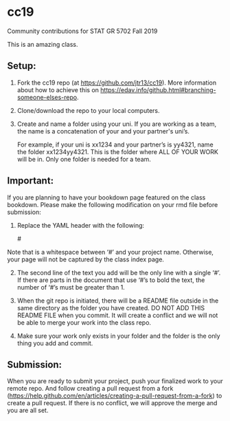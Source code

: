 # cc19
Community contributions for STAT GR 5702 Fall 2019

This is an amazing class.

## Setup:

1. Fork the cc19 repo (at https://github.com/jtr13/cc19). More information about how to achieve this on https://edav.info/github.html#branching-someone-elses-repo.

2. Clone/download the repo to your local computers.

3. Create and name a folder using your uni. If you are working as a team, the name is a concatenation of your and your partner's uni’s. 

      For example, if your uni is xx1234 and your partner’s is yy4321, name the folder xx1234yy4321. This is the folder where ALL OF YOUR WORK will be in. Only one folder is needed for a team.



## Important:

If you are planning to have your bookdown page featured on the class bookdown. Please make the following modification on your rmd file before submission:

1. Replace the YAML header with the following:

      <blank line>
      # <Your project name>

Note that is a whitespace between ‘#’ and your project name. Otherwise, your page will not be captured by the class index page.

2. The second line of the text you add will be the only line with a single ‘#’. If there are parts in the document that use ‘#’s to bold the text, the number of ‘#’s must be greater than 1. 

3. When the git repo is initiated, there will be a README file outside in the same directory as the folder you have created. DO NOT ADD THIS README FILE when you commit. It will create a conflict and we will not be able to merge your work into the class repo. 

4. Make sure your work only exists in your folder and the folder is the only thing you add and commit.



## Submission:

When you are ready to submit your project, push your finalized work to your remote repo. And follow creating a pull request from a fork (https://help.github.com/en/articles/creating-a-pull-request-from-a-fork) to create a pull request. If there is no conflict, we will approve the merge and you are all set.
